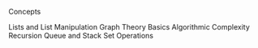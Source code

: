 Concepts

Lists and List Manipulation
Graph Theory Basics
Algorithmic Complexity
Recursion
Queue and Stack
Set Operations 
